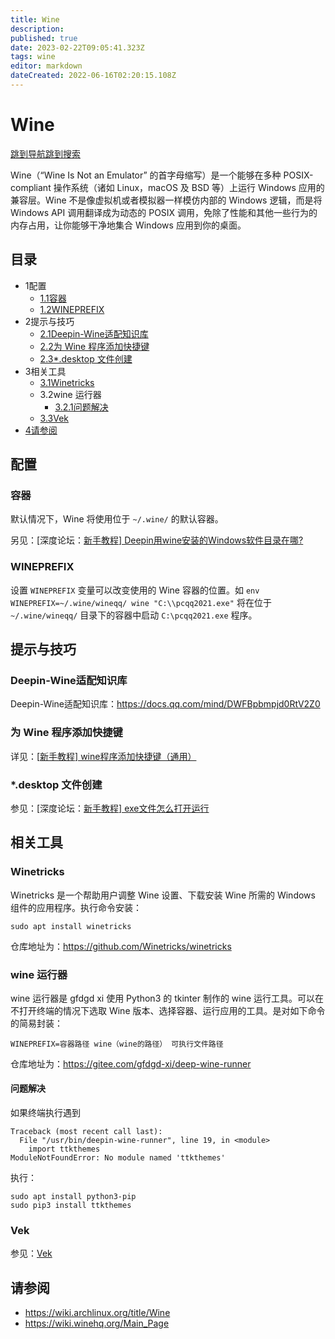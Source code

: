 ```yaml
---
title: Wine
description: 
published: true
date: 2023-02-22T09:05:41.323Z
tags: wine
editor: markdown
dateCreated: 2022-06-16T02:20:15.108Z
---
```


# Wine

[跳到导航](http://old.deepin.wiki/index.php?title=Wine#mw-head)[跳到搜索](http://old.deepin.wiki/index.php?title=Wine#searchInput)

Wine（“Wine Is Not an Emulator” 的首字母缩写）是一个能够在多种 POSIX-compliant 操作系统（诸如 Linux，macOS 及 BSD 等）上运行 Windows 应用的兼容层。Wine 不是像虚拟机或者模拟器一样模仿内部的 Windows 逻辑，而是将 Windows API 调用翻译成为动态的 POSIX 调用，免除了性能和其他一些行为的内存占用，让你能够干净地集合 Windows 应用到你的桌面。

## 目录



- 1配置
  - [1.1容器](http://old.deepin.wiki/index.php?title=Wine#.E5.AE.B9.E5.99.A8)
  - [1.2WINEPREFIX](http://old.deepin.wiki/index.php?title=Wine#WINEPREFIX)
- 2提示与技巧
  - [2.1Deepin-Wine适配知识库](http://old.deepin.wiki/index.php?title=Wine#Deepin-Wine.E9.80.82.E9.85.8D.E7.9F.A5.E8.AF.86.E5.BA.93)
  - [2.2为 Wine 程序添加快捷键](http://old.deepin.wiki/index.php?title=Wine#.E4.B8.BA_Wine_.E7.A8.8B.E5.BA.8F.E6.B7.BB.E5.8A.A0.E5.BF.AB.E6.8D.B7.E9.94.AE)
  - [2.3*.desktop 文件创建](http://old.deepin.wiki/index.php?title=Wine#.2A.desktop_.E6.96.87.E4.BB.B6.E5.88.9B.E5.BB.BA)
- 3相关工具
  - [3.1Winetricks](http://old.deepin.wiki/index.php?title=Wine#Winetricks)
  - 3.2wine 运行器
    - [3.2.1问题解决](http://old.deepin.wiki/index.php?title=Wine#.E9.97.AE.E9.A2.98.E8.A7.A3.E5.86.B3)
  - [3.3Vek](http://old.deepin.wiki/index.php?title=Wine#Vek)
- [4请参阅](http://old.deepin.wiki/index.php?title=Wine#.E8.AF.B7.E5.8F.82.E9.98.85)

## 配置

### 容器

默认情况下，Wine 将使用位于 `~/.wine/` 的默认容器。

另见：[深度论坛：[新手教程\] Deepin用wine安装的Windows软件目录在哪?](https://bbs.deepin.org/zh/post/227183)

### WINEPREFIX

设置 `WINEPREFIX` 变量可以改变使用的 Wine 容器的位置。如 `env WINEPREFIX=~/.wine/wineqq/ wine "C:\\pcqq2021.exe"` 将在位于 `~/.wine/wineqq/` 目录下的容器中启动 `C:\pcqq2021.exe` 程序。

## 提示与技巧

### Deepin-Wine适配知识库

Deepin-Wine适配知识库：https://docs.qq.com/mind/DWFBpbmpjd0RtV2Z0

### 为 Wine 程序添加快捷键

详见：[[新手教程\] wine程序添加快捷键（通用）](https://bbs.deepin.org/zh/post/219312)

### *.desktop 文件创建

参见：[深度论坛：[新手教程\] exe文件怎么打开运行](https://bbs.deepin.org/post/231651)

## 相关工具

### Winetricks

Winetricks 是一个帮助用户调整 Wine 设置、下载安装 Wine 所需的 Windows 组件的应用程序。执行命令安装：

```
sudo apt install winetricks
```

仓库地址为：https://github.com/Winetricks/winetricks

### wine 运行器

wine 运行器是 gfdgd xi 使用 Python3 的 tkinter 制作的 wine 运行工具。可以在不打开终端的情况下选取 Wine 版本、选择容器、运行应用的工具。是对如下命令的简易封装：

```
WINEPREFIX=容器路径 wine（wine的路径） 可执行文件路径
```

仓库地址为：https://gitee.com/gfdgd-xi/deep-wine-runner

#### 问题解决

如果终端执行遇到

```
Traceback (most recent call last):
  File "/usr/bin/deepin-wine-runner", line 19, in <module>
    import ttkthemes
ModuleNotFoundError: No module named 'ttkthemes'
```

执行：

```
sudo apt install python3-pip
sudo pip3 install ttkthemes
```

### Vek

参见：[Vek](http://old.deepin.wiki/index.php?title=Vek)

## 请参阅

- https://wiki.archlinux.org/title/Wine
- https://wiki.winehq.org/Main_Page